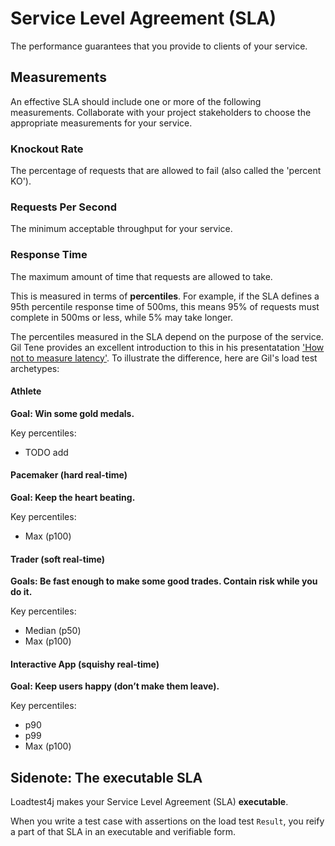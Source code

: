 # Service Level Agreement (SLA)

The performance guarantees that you provide to clients of your service.

## Measurements

An effective SLA should include one or more of the following measurements. Collaborate with your project stakeholders to choose the appropriate measurements for your service. 

### Knockout Rate

The percentage of requests that are allowed to fail (also called the 'percent KO').

### Requests Per Second

The minimum acceptable throughput for your service.

### Response Time

The maximum amount of time that requests are allowed to take.

This is measured in terms of **percentiles**. For example, if the SLA defines a 95th percentile response time of 500ms, this means 95% of requests must complete in 500ms or less, while 5% may take longer.

The percentiles measured in the SLA depend on the purpose of the service. Gil Tene provides an excellent introduction to this in his presentatation ['How not to measure latency'](https://www.infoq.com/presentations/latency-pitfalls). To illustrate the difference, here are Gil's load test archetypes:

#### Athlete

**Goal: Win some gold medals.**

Key percentiles:

- TODO add

#### Pacemaker (hard real-time)

**Goal: Keep the heart beating.**

Key percentiles:

- Max (p100)

#### Trader (soft real-time)

**Goals: Be fast enough to make some good trades. Contain risk while you do it.**

Key percentiles:

- Median (p50)
- Max (p100)

#### Interactive App (squishy real-time)

**Goal: Keep users happy (don’t make them leave).**

Key percentiles:

- p90
- p99
- Max (p100)

## Sidenote: The executable SLA

Loadtest4j makes your Service Level Agreement (SLA) **executable**.

When you write a test case with assertions on the load test `Result`, you reify a part of that SLA in an executable and verifiable form.
